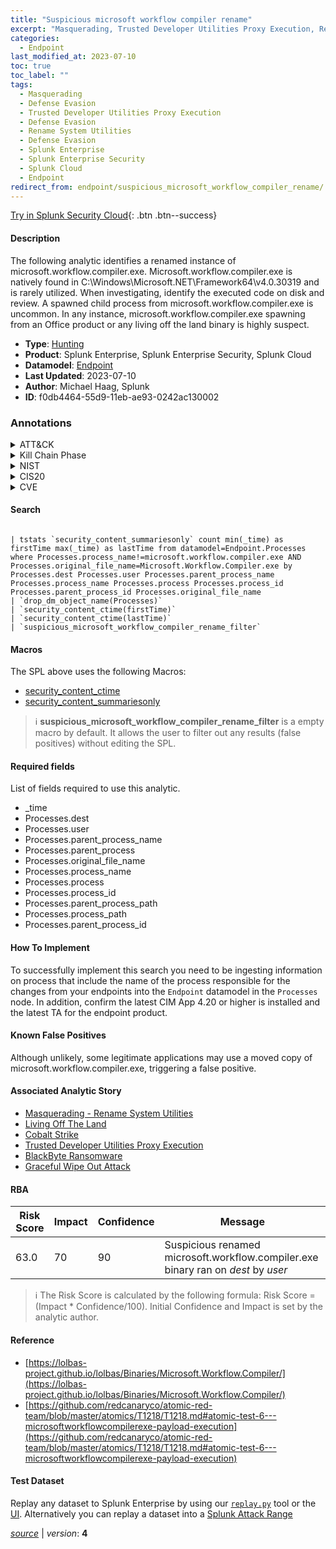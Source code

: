 ```yaml
---
title: "Suspicious microsoft workflow compiler rename"
excerpt: "Masquerading, Trusted Developer Utilities Proxy Execution, Rename System Utilities"
categories:
  - Endpoint
last_modified_at: 2023-07-10
toc: true
toc_label: ""
tags:
  - Masquerading
  - Defense Evasion
  - Trusted Developer Utilities Proxy Execution
  - Defense Evasion
  - Rename System Utilities
  - Defense Evasion
  - Splunk Enterprise
  - Splunk Enterprise Security
  - Splunk Cloud
  - Endpoint
redirect_from: endpoint/suspicious_microsoft_workflow_compiler_rename/
---
```




[Try in Splunk Security Cloud](https://www.splunk.com/en_us/cyber-security.html){: .btn .btn--success}

#### Description

The following analytic identifies a renamed instance of microsoft.workflow.compiler.exe. Microsoft.workflow.compiler.exe is natively found in C:\Windows\Microsoft.NET\Framework64\v4.0.30319 and is rarely utilized. When investigating, identify the executed code on disk and review. A spawned child process from microsoft.workflow.compiler.exe is uncommon. In any instance, microsoft.workflow.compiler.exe spawning from an Office product or any living off the land binary is highly suspect.

- **Type**: [Hunting](https://github.com/splunk/security_content/wiki/Detection-Analytic-Types)
- **Product**: Splunk Enterprise, Splunk Enterprise Security, Splunk Cloud
- **Datamodel**: [Endpoint](https://docs.splunk.com/Documentation/CIM/latest/User/Endpoint)
- **Last Updated**: 2023-07-10
- **Author**: Michael Haag, Splunk
- **ID**: f0db4464-55d9-11eb-ae93-0242ac130002

### Annotations
<details>
  <summary>ATT&CK</summary>

<div markdown="1">

#### [ATT&CK](https://attack.mitre.org/)

| ID          | Technique   | Tactic         |
| ----------- | ----------- |--------------- |
| [T1036](https://attack.mitre.org/techniques/T1036/) | Masquerading | Defense Evasion |

| [T1127](https://attack.mitre.org/techniques/T1127/) | Trusted Developer Utilities Proxy Execution | Defense Evasion |

| [T1036.003](https://attack.mitre.org/techniques/T1036/003/) | Rename System Utilities | Defense Evasion |

</div>
</details>


<details>
  <summary>Kill Chain Phase</summary>

<div markdown="1">

* Exploitation


</div>
</details>


<details>
  <summary>NIST</summary>

<div markdown="1">

* DE.AE



</div>
</details>

<details>
  <summary>CIS20</summary>

<div markdown="1">

* CIS 10



</div>
</details>

<details>
  <summary>CVE</summary>

<div markdown="1">


</div>
</details>


#### Search

```

| tstats `security_content_summariesonly` count min(_time) as firstTime max(_time) as lastTime from datamodel=Endpoint.Processes where Processes.process_name!=microsoft.workflow.compiler.exe AND Processes.original_file_name=Microsoft.Workflow.Compiler.exe by Processes.dest Processes.user Processes.parent_process_name Processes.process_name Processes.process Processes.process_id Processes.parent_process_id Processes.original_file_name 
| `drop_dm_object_name(Processes)` 
| `security_content_ctime(firstTime)` 
| `security_content_ctime(lastTime)` 
| `suspicious_microsoft_workflow_compiler_rename_filter`
```

#### Macros
The SPL above uses the following Macros:
* [security_content_ctime](https://github.com/splunk/security_content/blob/develop/macros/security_content_ctime.yml)
* [security_content_summariesonly](https://github.com/splunk/security_content/blob/develop/macros/security_content_summariesonly.yml)

> :information_source:
> **suspicious_microsoft_workflow_compiler_rename_filter** is a empty macro by default. It allows the user to filter out any results (false positives) without editing the SPL.



#### Required fields
List of fields required to use this analytic.
* _time
* Processes.dest
* Processes.user
* Processes.parent_process_name
* Processes.parent_process
* Processes.original_file_name
* Processes.process_name
* Processes.process
* Processes.process_id
* Processes.parent_process_path
* Processes.process_path
* Processes.parent_process_id



#### How To Implement
To successfully implement this search you need to be ingesting information on process that include the name of the process responsible for the changes from your endpoints into the `Endpoint` datamodel in the `Processes` node. In addition, confirm the latest CIM App 4.20 or higher is installed and the latest TA for the endpoint product.
#### Known False Positives
Although unlikely, some legitimate applications may use a moved copy of microsoft.workflow.compiler.exe, triggering a false positive.

#### Associated Analytic Story
* [Masquerading - Rename System Utilities](/stories/masquerading_-_rename_system_utilities)
* [Living Off The Land](/stories/living_off_the_land)
* [Cobalt Strike](/stories/cobalt_strike)
* [Trusted Developer Utilities Proxy Execution](/stories/trusted_developer_utilities_proxy_execution)
* [BlackByte Ransomware](/stories/blackbyte_ransomware)
* [Graceful Wipe Out Attack](/stories/graceful_wipe_out_attack)




#### RBA

| Risk Score  | Impact      | Confidence   | Message      |
| ----------- | ----------- |--------------|--------------|
| 63.0 | 70 | 90 | Suspicious renamed microsoft.workflow.compiler.exe binary ran on $dest$ by $user$ |


> :information_source:
> The Risk Score is calculated by the following formula: Risk Score = (Impact * Confidence/100). Initial Confidence and Impact is set by the analytic author.


#### Reference

* [https://lolbas-project.github.io/lolbas/Binaries/Microsoft.Workflow.Compiler/](https://lolbas-project.github.io/lolbas/Binaries/Microsoft.Workflow.Compiler/)
* [https://github.com/redcanaryco/atomic-red-team/blob/master/atomics/T1218/T1218.md#atomic-test-6---microsoftworkflowcompilerexe-payload-execution](https://github.com/redcanaryco/atomic-red-team/blob/master/atomics/T1218/T1218.md#atomic-test-6---microsoftworkflowcompilerexe-payload-execution)



#### Test Dataset
Replay any dataset to Splunk Enterprise by using our [`replay.py`](https://github.com/splunk/attack_data#using-replaypy) tool or the [UI](https://github.com/splunk/attack_data#using-ui).
Alternatively you can replay a dataset into a [Splunk Attack Range](https://github.com/splunk/attack_range#replay-dumps-into-attack-range-splunk-server)




[*source*](https://github.com/splunk/security_content/tree/develop/detections/endpoint/suspicious_microsoft_workflow_compiler_rename.yml) \| *version*: **4**